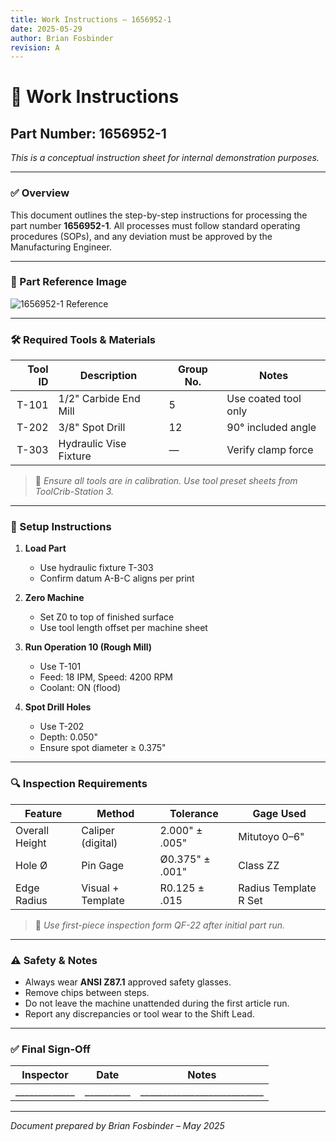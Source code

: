 ```yaml
---
title: Work Instructions – 1656952-1
date: 2025-05-29
author: Brian Fosbinder
revision: A
---
```


# 📘 Work Instructions  
## Part Number: 1656952-1  
*This is a conceptual instruction sheet for internal demonstration purposes.*

---

### ✅ Overview

This document outlines the step-by-step instructions for processing the part number **1656952-1**. All processes must follow standard operating procedures (SOPs), and any deviation must be approved by the Manufacturing Engineer.

---

### 🧩 Part Reference Image

![1656952-1 Reference](https://as2.ftcdn.net/v2/jpg/10/75/07/45/1000_F_1075074501_EHTFDkk5UN1TAEw93eiiiZBPCvxMFHWX.jpg)

---

### 🛠 Required Tools & Materials

| Tool ID | Description             | Group No. | Notes               |
|--------:|--------------------------|-----------|----------------------|
| T-101   | 1/2" Carbide End Mill    | 5         | Use coated tool only |
| T-202   | 3/8" Spot Drill          | 12        | 90° included angle   |
| T-303   | Hydraulic Vise Fixture  | —         | Verify clamp force   |

> 🔧 *Ensure all tools are in calibration. Use tool preset sheets from ToolCrib-Station 3.*

---

### 📏 Setup Instructions

1. **Load Part**  
   - Use hydraulic fixture T-303  
   - Confirm datum A-B-C aligns per print

2. **Zero Machine**  
   - Set Z0 to top of finished surface  
   - Use tool length offset per machine sheet

3. **Run Operation 10 (Rough Mill)**  
   - Use T-101  
   - Feed: 18 IPM, Speed: 4200 RPM  
   - Coolant: ON (flood)

4. **Spot Drill Holes**  
   - Use T-202  
   - Depth: 0.050"  
   - Ensure spot diameter ≥ 0.375"

---

### 🔍 Inspection Requirements

| Feature       | Method          | Tolerance        | Gage Used         |
|---------------|------------------|------------------|-------------------|
| Overall Height | Caliper (digital) | 2.000" ± .005"   | Mitutoyo 0–6"     |
| Hole Ø        | Pin Gage        | Ø0.375" ± .001"  | Class ZZ          |
| Edge Radius   | Visual + Template | R0.125 ± .015    | Radius Template R Set |

> 🧪 *Use first-piece inspection form QF-22 after initial part run.*

---

### ⚠ Safety & Notes

- Always wear **ANSI Z87.1** approved safety glasses.
- Remove chips between steps.
- Do not leave the machine unattended during the first article run.
- Report any discrepancies or tool wear to the Shift Lead.

---

### ✅ Final Sign-Off

| Inspector     | Date       | Notes                       |
|---------------|------------|-----------------------------|
| _____________ | __________ | ___________________________ |

---

*Document prepared by Brian Fosbinder – May 2025*

